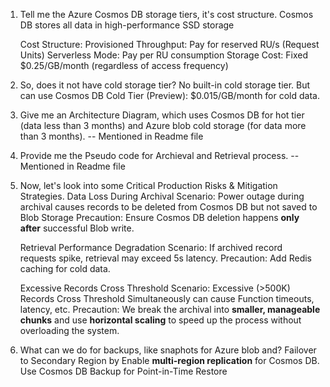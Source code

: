 1. Tell me the Azure Cosmos DB storage tiers, it's cost structure.
    Cosmos DB stores all data in high-performance SSD storage

    Cost Structure:
      Provisioned Throughput: Pay for reserved RU/s (Request Units)
      Serverless Mode: Pay per RU consumption
      Storage Cost: Fixed $0.25/GB/month (regardless of access frequency)

2. So, does it not have cold storage tier?
    No built-in cold storage tier. But can use Cosmos DB Cold Tier (Preview): $0.015/GB/month for cold data.

3. Give me an Architecture Diagram, which uses Cosmos DB for hot tier (data less than 3 months) and Azure blob cold storage (for data more than 3 months).
    -- Mentioned in Readme file

4. Provide me the Pseudo code for Archieval and Retrieval process.
    -- Mentioned in Readme file

5. Now, let's look into some Critical Production Risks & Mitigation Strategies.
    Data Loss During Archival
    Scenario: Power outage during archival causes records to be deleted from Cosmos DB but not saved to Blob Storage
    Precaution: Ensure Cosmos DB deletion happens **only after** successful Blob write.
    
    Retrieval Performance Degradation
    Scenario: If archived record requests spike, retrieval may exceed 5s latency.
    Precaution: Add Redis caching for cold data.
    
    Excessive Records Cross Threshold
    Scenario: Excessive (>500K) Records Cross Threshold Simultaneously can cause Function timeouts, latency, etc.
    Precaution: We break the archival into **smaller, manageable chunks** and use **horizontal scaling** to speed up the process without overloading the system.

6. What can we do for backups, like snaphots for Azure blob and?
    Failover to Secondary Region by Enable **multi-region replication** for Cosmos DB.
    Use Cosmos DB Backup for Point-in-Time Restore
